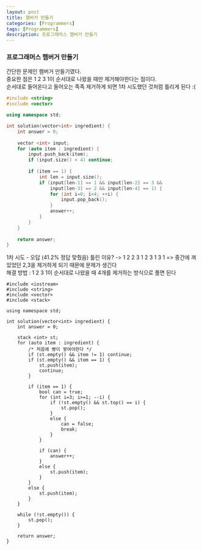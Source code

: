 ```yaml
---
layout: post
title: 햄버거 만들기
categories: [Programmers]
tags: [Programmers]
description: 프로그래머스 햄버거 만들기
---
```


### 프로그래머스 햄버거 만들기

간단한 문제인 햄버거 만들기였다.    
중요한 점은 1 2 3 1이 순서대로 나왔을 때만 제거해야한다는 점이다.   
순서대로 들어온다고 들어오는 족족 제거하게 되면 1차 시도했던 것처럼 틀리게 된다 :(  

```c++
#include <string>
#include <vector>

using namespace std;

int solution(vector<int> ingredient) {
    int answer = 0;
    
    vector <int> input;
    for (auto item : ingredient) {
        input.push_back(item);
        if (input.size() < 4) continue;
        
        if (item == 1) {
            int len = input.size();
            if (input[len-1] == 1 && input[len-2] == 3 && 
                input[len-3] == 2 && input[len-4] == 1) {
                for (int i=0; i<4; ++i) {
                    input.pop_back();
                }
                answer++;
            }
        }
    }
    
    return answer;
}
```

1차 시도 - 오답 (41.2% 정답 맞췄음)
틀린 이유? -> 1 2 2 3 1 2 3 1 3 1 => 중간에 껴있었던 2,3을 제거하게 되기 때문에 문제가 생긴다       
해결 방법 : 1 2 3 1이 순서대로 나왔을 때 4개를 제거하는 방식으로 풀면 된다  
```
#include <iostream>
#include <string>
#include <vector>
#include <stack>

using namespace std;

int solution(vector<int> ingredient) {
    int answer = 0;
    
    stack <int> st;
    for (auto item : ingredient) {
        /* 처음에 빵이 쌓여야한다 */
        if (st.empty() && item != 1) continue; 
        if (st.empty() && item == 1) {
            st.push(item);
            continue;
        }
        
        if (item == 1) {
            bool can = true;
            for (int i=3; i>=1; --i) {
                if (!st.empty() && st.top() == i) {
                    st.pop();
                }
                else {
                    can = false;
                    break;
                }
            }
            
            if (can) {
                answer++;
            }
            else {
                st.push(item);
            }
        }
        else {
            st.push(item);   
        }
    }
    
    while (!st.empty()) {
        st.pop();
    }
    
    return answer;
}
```